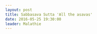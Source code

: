 ```yaml
---
layout: post
title: Sabbasava Sutta 'All the asavas'
date: 2016-05-25 19:30:00
leader: Malathie 
---
```

